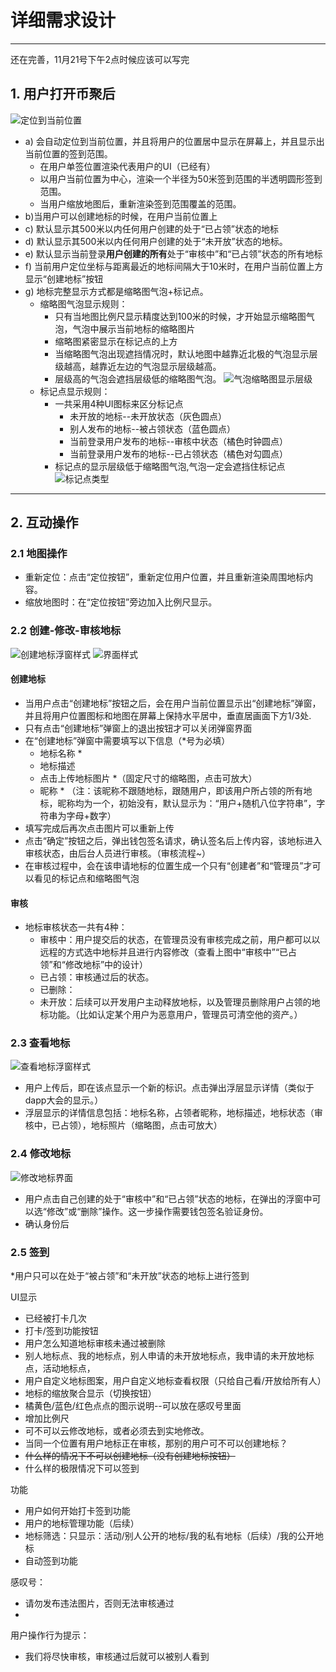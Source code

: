 # 详细需求设计
---
还在完善，11月21号下午2点时候应该可以写完
## 1. 用户打开币聚后
![定位到当前位置](../image/地标签到打卡/1.png)
* a) 会自动定位到当前位置，并且将用户的位置居中显示在屏幕上，并且显示出当前位置的签到范围。
    * 在用户单签位置渲染代表用户的UI（已经有）
    * 以用户当前位置为中心，渲染一个半径为50米签到范围的半透明圆形签到范围。
    * 当用户缩放地图后，重新渲染签到范围覆盖的范围。
* b)当用户可以创建地标的时候，在用户当前位置上
* c) 默认显示其500米以内任何用户创建的处于“已占领”状态的地标
* d) 默认显示其500米以内任何用户创建的处于“未开放”状态的地标。
* e) 默认显示当前登录**用户创建的所有**处于“审核中”和“已占领”状态的所有地标
* f) 当前用户定位坐标与距离最近的地标间隔大于10米时，在用户当前位置上方显示“创建地标”按钮
* g) 地标完整显示方式都是缩略图气泡+标记点。
    * 缩略图气泡显示规则：
        * 只有当地图比例尺显示精度达到100米的时候，才开始显示缩略图气泡，气泡中展示当前地标的缩略图片
        * 缩略图紧密显示在标记点的上方
        * 当缩略图气泡出现遮挡情况时，默认地图中越靠近北极的气泡显示层级越高，越靠近左边的气泡显示层级越高。
        * 层级高的气泡会遮挡层级低的缩略图气泡。
![气泡缩略图显示层级](../image/地标签到打卡/0.png)
    * 标记点显示规则：
        * 一共采用4种UI图标来区分标记点
            * 未开放的地标--未开放状态（灰色圆点）
            * 别人发布的地标--被占领状态（蓝色圆点）
            * 当前登录用户发布的地标--审核中状态（橘色时钟圆点）
            * 当前登录用户发布的地标--已占领状态（橘色对勾圆点）
        * 标记点的显示层级低于缩略图气泡,气泡一定会遮挡住标记点            
![标记点类型](../image/地标签到打卡/point.png)

---
## 2. 互动操作
### 2.1 地图操作
* 重新定位：点击“定位按钮”，重新定位用户位置，并且重新渲染周围地标内容。
* 缩放地图时：在“定位按钮”旁边加入比例尺显示。
### 2.2 创建-修改-审核地标
![创建地标浮窗样式](../image/地标签到打卡/create_card.png)
![界面样式](../image/地标签到打卡/review_point.png)
#### 创建地标
* 当用户点击“创建地标”按钮之后，会在用户当前位置显示出“创建地标”弹窗，并且将用户位置图标和地图在屏幕上保持水平居中，垂直居画面下方1/3处.
* 只有点击“创建地标”弹窗上的退出按钮才可以关闭弹窗界面
* 在“创建地标”弹窗中需要填写以下信息（\*号为必填）
    * 地标名称 \*
    * 地标描述
    * 点击上传地标图片 \*（固定尺寸的缩略图，点击可放大）
    * 昵称 \* （注：该昵称不跟随地标，跟随用户，即该用户所占领的所有地标，昵称均为一个，初始没有，默认显示为：“用户+随机八位字符串”，字符串为字母+数字）
* 填写完成后再次点击图片可以重新上传
* 点击“确定”按钮之后，弹出钱包签名请求，确认签名后上传内容，该地标进入审核状态，由后台人员进行审核。（审核流程~）
* 在审核过程中，会在该申请地标的位置生成一个只有“创建者”和“管理员”才可以看见的标记点和缩略图气泡
#### 审核
* 地标审核状态一共有4种：
    * 审核中：用户提交后的状态，在管理员没有审核完成之前，用户都可以以远程的方式选中地标并且进行内容修改（查看上图中“审核中”“已占领”和“修改地标”中的设计）
    * 已占领：审核通过后的状态。
    * 已删除：
    * 未开放：后续可以开发用户主动释放地标，以及管理员删除用户占领的地标功能。（比如认定某个用户为恶意用户，管理员可清空他的资产。）
### 2.3 查看地标
![查看地标浮窗样式](../image/地标签到打卡/cards_state.png)
* 用户上传后，即在该点显示一个新的标识。点击弹出浮层显示详情（类似于dapp大会的显示。）
* 浮层显示的详情信息包括：地标名称，占领者昵称，地标描述，地标状态（审核中，已占领），地标照片（缩略图，点击可放大）
### 2.4 修改地标
![修改地标界面](../image/地标签到打卡/modify.png)
* 用户点击自己创建的处于“审核中”和“已占领”状态的地标，在弹出的浮窗中可以选“修改”或“删除”操作。这一步操作需要钱包签名验证身份。
* 确认身份后
### 2.5 签到
*用户只可以在处于“被占领”和“未开放”状态的地标上进行签到




UI显示
* 已经被打卡几次
* 打卡/签到功能按钮
* 用户怎么知道地标审核未通过被删除
* 别人地标点、我的地标点，别人申请的未开放地标点，我申请的未开放地标点，活动地标点，
* 用户自定义地标图案，用户自定义地标查看权限（只给自己看/开放给所有人）
* 地标的缩放聚合显示（切换按钮）
* 橘黄色/蓝色/红色点点的图示说明--可以放在感叹号里面
* 增加比例尺
* 可不可以云修改地标，或者必须去到实地修改。
* 当同一个位置有用户地标正在审核，那别的用户可不可以创建地标？
* ~~什么样的情况下不可以创建地标（没有创建地标按钮）~~
* 什么样的极限情况下可以签到

功能
* 用户如何开始打卡签到功能
* 用户的地标管理功能（后续）
* 地标筛选：只显示：活动/别人公开的地标/我的私有地标（后续）/我的公开地标
* 自动签到功能

感叹号：
* 请勿发布违法图片，否则无法审核通过
* 

用户操作行为提示：
* 我们将尽快审核，审核通过后就可以被别人看到